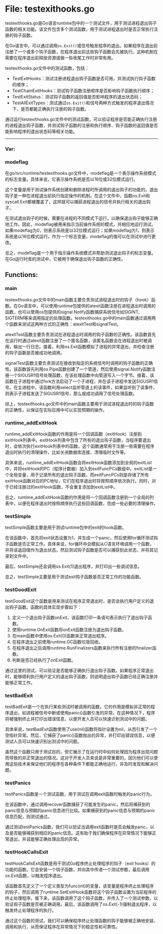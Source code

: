 # File: testexithooks.go

testexithooks.go是Go语言runtime包中的一个测试文件，用于测试进程退出钩子函数的相关功能。该文件包含多个测试函数，用于测试进程退出时是否正常执行注册的钩子函数。

在Go语言中，可以通过调用`os.Exit()`或信号触发程序的退出。如果程序在退出前注册了一个或多个钩子函数，在程序退出前这些钩子函数会先被执行。这种机制在需要在程序退出前释放资源或做一些收尾工作时非常有用。

testexithooks.go文件中的测试函数，包括：

- TestExitHooks：测试注册进程退出钩子函数是否可用，并测试执行钩子函数的顺序；
- TestChainExitHooks：测试钩子函数注册顺序是否影响钩子函数执行顺序；
- TestExitStatus：测试钩子函数的返回值是否影响程序的退出状态码；
- TestAllExitTypes：测试通过`os.Exit()`和信号两种方式触发的程序退出情况下，是否都能正确执行注册的钩子函数。

通过运行testexithooks.go文件中的测试函数，可以验证程序是否能正确执行注册的进程退出钩子函数，并测试钩子函数的注册和执行顺序、钩子函数的返回值是否能影响程序的退出状态码等相关功能。




---

### Var:

### modeflag

在go/src/runtime/testexithooks.go文件中，modeflag是一个表示操作系统模式的标志变量。具体来说，它表示操作系统是否以16位或32位模式运行。

这个变量是用于测试操作系统创建和删除进程时所调用的退出钩子的功能的。退出钩子是一种在进程退出前执行指定操作的机制。在这个文件中，函数os.Exit和syscall.Exit都被覆盖了，这样就可以捕获进程退出的信号并执行相关的退出钩子。

在测试退出钩子的时候，需要在进程的不同模式下运行，以确保退出钩子能够正确地工作。因此，modeflag被用来指示当前操作系统的模式，并相应地运行测试。如果modeflag为0，则表示系统是以32位模式运行；如果modeflag为1，则表示系统是以16位模式运行。作为一个标志变量，modeflag的值可以在测试中进行更改。

总之，modeflag是一个用于指示操作系统模式并帮助测试退出钩子的标志变量。在Go运行时库的测试中，它被用于确保退出钩子函数的正确性。



## Functions:

### main

testexithooks.go文件中的main函数主要负责测试进程退出时的钩子（hook）函数。在Go语言中，可以使用runtime包提供的atexit函数注册在进程退出时调用的函数，也可以使用os包提供的signal.Notify函数捕获系统信号如SIGINT、SIGTERM等来调用指定的处理函数。testexithooks.go中的main函数通过调用两个函数来测试这两种方式的正确性：atexitTest和signalTest。

atexitTest函数主要负责测试在进程退出时调用的钩子函数的正确性。该函数首先在运行时通过atexit函数注册了一个匿名函数，该匿名函数会在进程退出时被调用，输出一行日志。接着，利用os.Exit函数模拟了进程的异常退出，并检查注册的钩子函数是否被成功地调用。

signalTest函数主要负责测试在接收到指定的系统信号时调用的钩子函数的正确性。该函数首先利用os.Pipe函数创建了一个管道，然后使用signal.Notify函数注册一个SIGUSR1信号处理函数，在该处理函数中向管道写入一个字节。接着，该函数在子进程中通过fork方法启动了一个子进程，并在该子进程中发送SIGUSR1信号。在主进程中，该函数利用select监听管道上的读事件，如果监听到了读事件，则表示子进程发送了SIGUSR1信号，那么就成功调用了信号处理函数。

综上，testexithooks.go文件中的main函数主要用于测试进程退出时的钩子函数的正确性，以保证在实际应用中可以实现预期的操作。



### runtime_addExitHook

runtime_addExitHook函数的作用是将一个回调函数（exitHook）注册到exitHook列表中。exitHook列表中包含了所有的退出钩子函数，当程序要退出时，会依次执行exitHook列表中的函数。这个函数通常用于注册一些需要在程序退出时执行的清理操作，比如关闭数据库连接、清理临时文件等。

具体来说，runtime_addExitHook函数会将exitHook函数添加到全局的exitList中，并将exitHook的PC（程序计数器）加入到exitFuncPCs数组中。exitList是一个全局变量，用于记录所有的退出钩子函数，而exitFuncPCs则是存储了所有exitHook函数对应的PC地址，它们在程序退出时将按照顺序依次执行。同时，对于已经注册过的exitHook函数，不会重复添加到exitList中。

总之，runtime_addExitHook函数的作用是将一个回调函数注册到一个全局的列表中，以便在程序退出时按照顺序执行这些回调函数，完成一些必要的清理操作。



### testSimple

testSimple函数主要是用于测试runtime包中的exit的hook函数。

在该函数中，首先将exit状态设置为1，并生成一个panic，然后使用for循环测试钩子函数是否正常工作。具体来说，for循环中会模拟从C语言环境调用一个函数，并将该返回值作为退出状态。然后测试钩子函数是否可以捕获到此状态，并将其记录到文件中。

最后，testSimple还会调用os.Exit(1)退出程序，并打印出一些调试信息。

总之，testSimple主要是用于测试exit钩子函数是否正常工作的功能函数。



### testGoodExit

testGoodExit这个函数是用来测试在程序正常退出时，是否会执行用户定义的退出钩子函数。函数的具体实现步骤如下：

1. 定义一个退出钩子函数onExit，该函数打印一条语句表示执行了退出钩子函数。
2. 使用runtime.OnExit函数将onExit函数注册为退出钩子函数。
3. 在main函数中使用os.Exit(0)函数来正常退出程序。
4. 在程序退出之前使用runtime.GC函数垃圾回收。
5. 在程序退出之后调用runtime.RunFinalizers函数来执行所有注册的finalizer函数。
6. 判断是否已经执行了onExit函数。

通过这里的测试，可以验证是否能够正确执行退出钩子函数。如果程序正常退出时，能够顺利执行用户定义的退出钩子函数，则说明退出钩子函数已经正确注册并能够正常工作。



### testBadExit

testBadExit是一个在执行某些测试时被调用的函数。它的作用是模拟非正常的程序退出，如进程被信号中断或使用panic()函数引发的异常。在这种情况下，程序将被强制终止并打印出错误信息，以便开发人员可以快速识别测试中的问题。

具体来说，testBadExit函数使用了use(nil)函数将指针设置为nil，从而引发了一个空指针异常。然后，它捕获了panic()函数抛出的异常，并打印出错误信息，以便测试人员可以快速识别出测试中的问题。

虽然这个函数只用于测试目的，但它展示了在运行时中如何处理因为程序出现问题而导致的非正常退出的情况。这对于开发人员来说是非常重要的，因为他们可以使用这些技术来保证他们的程序在各种条件下都能正确地运行，并及时发现和解决问题。



### testPanics

testPanics函数是一个测试函数，用于测试在调用exit函数时触发的panic行为。

在该函数中，通过调用recover函数捕获了可能发生的panic，然后将捕获到的panic信息与预期的panic信息进行比较。如果捕获到的panic信息与预期的panic信息匹配，则测试通过。

通过测试testPanics函数，我们可以验证当调用exit函数时是否会触发panic，以及是否能够捕获到相应的panic信息。这有助于我们确保程序在异常情况下能够正常退出，并且能够正确处理出现的异常。



### testHookCallsExit

testHookCallsExit函数是用于测试Go程序终止处理程序的钩子（exit hooks）的功能的函数。它会安装一个钩子函数，并向其中传递一个测试参数，最后调用os.Exit函数，以触发程序退出。

该函数首先定义了一个定义类型为func(int)的变量，该变量是程序终止处理程序的钩子，然后调用了runtime.SetExitHook函数将这个钩子函数设置为当前程序的终止处理程序。接下来，该函数调用了这个钩子函数，并传入了一个测试参数，以验证钩子函数是否被正确调用。最后，该函数调用了os.Exit(-1)强制退出程序，以触发终止处理程序的执行。

通过这个函数的测试，我们可以确保程序终止处理函数的钩子能够被正确地安装、调用和执行，从而保证程序在异常情况下的稳定性和可靠性。




